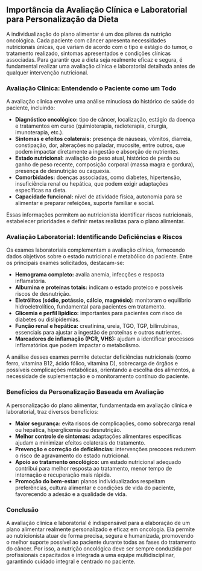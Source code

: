 ## Importância da Avaliação Clínica e Laboratorial para Personalização da Dieta

A individualização do plano alimentar é um dos pilares da nutrição oncológica. Cada paciente com câncer apresenta necessidades nutricionais únicas, que variam de acordo com o tipo e estágio do tumor, o tratamento realizado, sintomas apresentados e condições clínicas associadas. Para garantir que a dieta seja realmente eficaz e segura, é fundamental realizar uma avaliação clínica e laboratorial detalhada antes de qualquer intervenção nutricional.

### Avaliação Clínica: Entendendo o Paciente como um Todo

A avaliação clínica envolve uma análise minuciosa do histórico de saúde do paciente, incluindo:

- **Diagnóstico oncológico:** tipo de câncer, localização, estágio da doença e tratamentos em curso (quimioterapia, radioterapia, cirurgia, imunoterapia, etc.).
- **Sintomas e efeitos colaterais:** presença de náuseas, vômitos, diarreia, constipação, dor, alterações no paladar, mucosite, entre outros, que podem impactar diretamente a ingestão e absorção de nutrientes.
- **Estado nutricional:** avaliação do peso atual, histórico de perda ou ganho de peso recente, composição corporal (massa magra e gordura), presença de desnutrição ou caquexia.
- **Comorbidades:** doenças associadas, como diabetes, hipertensão, insuficiência renal ou hepática, que podem exigir adaptações específicas na dieta.
- **Capacidade funcional:** nível de atividade física, autonomia para se alimentar e preparar refeições, suporte familiar e social.

Essas informações permitem ao nutricionista identificar riscos nutricionais, estabelecer prioridades e definir metas realistas para o plano alimentar.

### Avaliação Laboratorial: Identificando Deficiências e Riscos

Os exames laboratoriais complementam a avaliação clínica, fornecendo dados objetivos sobre o estado nutricional e metabólico do paciente. Entre os principais exames solicitados, destacam-se:

- **Hemograma completo:** avalia anemia, infecções e resposta inflamatória.
- **Albumina e proteínas totais:** indicam o estado proteico e possíveis riscos de desnutrição.
- **Eletrólitos (sódio, potássio, cálcio, magnésio):** monitoram o equilíbrio hidroeletrolítico, fundamental para pacientes em tratamento.
- **Glicemia e perfil lipídico:** importantes para pacientes com risco de diabetes ou dislipidemias.
- **Função renal e hepática:** creatinina, ureia, TGO, TGP, bilirrubinas, essenciais para ajustar a ingestão de proteínas e outros nutrientes.
- **Marcadores de inflamação (PCR, VHS):** ajudam a identificar processos inflamatórios que podem impactar o metabolismo.

A análise desses exames permite detectar deficiências nutricionais (como ferro, vitamina B12, ácido fólico, vitamina D), sobrecarga de órgãos e possíveis complicações metabólicas, orientando a escolha dos alimentos, a necessidade de suplementação e o monitoramento contínuo do paciente.

### Benefícios da Personalização Baseada em Avaliação

A personalização do plano alimentar, fundamentada em avaliação clínica e laboratorial, traz diversos benefícios:

- **Maior segurança:** evita riscos de complicações, como sobrecarga renal ou hepática, hiperglicemia ou desnutrição.
- **Melhor controle de sintomas:** adaptações alimentares específicas ajudam a minimizar efeitos colaterais do tratamento.
- **Prevenção e correção de deficiências:** intervenções precoces reduzem o risco de agravamento do estado nutricional.
- **Apoio ao tratamento oncológico:** um estado nutricional adequado contribui para melhor resposta ao tratamento, menor tempo de internação e recuperação mais rápida.
- **Promoção do bem-estar:** planos individualizados respeitam preferências, cultura alimentar e condições de vida do paciente, favorecendo a adesão e a qualidade de vida.

### Conclusão

A avaliação clínica e laboratorial é indispensável para a elaboração de um plano alimentar realmente personalizado e eficaz em oncologia. Ela permite ao nutricionista atuar de forma precisa, segura e humanizada, promovendo o melhor suporte possível ao paciente durante todas as fases do tratamento do câncer. Por isso, a nutrição oncológica deve ser sempre conduzida por profissionais capacitados e integrada a uma equipe multidisciplinar, garantindo cuidado integral e centrado no paciente.